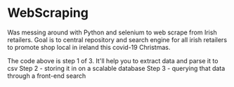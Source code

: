 # WebScraping

Was messing around with Python and selenium to web scrape from Irish retailers. Goal is to central repository and search engine for all irish retailers to promote shop local in ireland this covid-19 Christmas. 

The code above is step 1 of 3. It'll help you to extract data and parse it to csv
Step 2 - storing it in on a scalable database
Step 3 - querying that data through a front-end search
